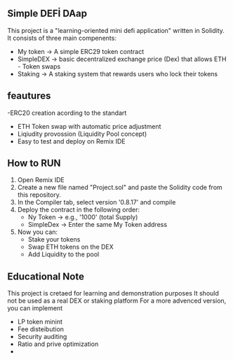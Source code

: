 ## Simple DEFİ DAap 

This project is a "learning-oriented mini defi application" written in Solidity. 
It consists of three main compenents:
- My token -> A simple ERC29 token contract
- SimpleDEX -> basic decentralized exchange price (Dex) that allows ETH - Token swaps
- Staking -> A staking system that rewards users who lock their tokens

## feautures 
-ERC20 creation acording to the standart 
- ETH Token swap with automatic price adjustment
- Liqiudity provossion (Liquidity Pool concept)
- Easy to test and deploy on Remix IDE 


## How to RUN  
1. Open Remix IDE
2. Create a new file named "Project.sol" and paste the Solidity code from this repository.
3. In the Compiler tab, select version '0.8.17' and compile
4. Deploy the contract in the following order:
   - Ny Token -> e.g., '1000' (total Supply)
   - SimpleDex -> Enter the same My Token address
5. Now you can:
   - Stake your tokens
   - Swap ETH  tokens on the DEX
   - Add Liquidity to the pool


## Educational Note 
This project is cretaed for learning and demonstration purposes 
It should not be used as a real DEX or staking platform 
For a more advenced version, you can implement 
- LP token minint
- Fee disteibution
- Security auditing
- Ratio and prive optimization
- 


